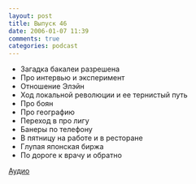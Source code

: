 ```yaml
---
layout: post
title: Выпуск 46
date: 2006-01-07 11:39
comments: true
categories: podcast
---
```


- Загадка бакалеи разрешена
- Про интервью и эксперимент
- Отношение Элэйн
- Ход локальной революции и ее тернистый путь
- Про боян
- Про географию
- Переход в про лигу
- Банеры по телефону
- В пятницу на работе и в ресторане
- Глупая японская биржа
- По дороге к врачу и обратно

[Аудио](https://podcast.umputun.com/media/ump_podcast46.mp3)
<audio src="https://podcast.umputun.com/media/ump_podcast46.mp3" preload="none">